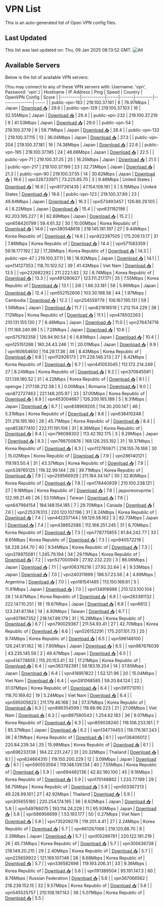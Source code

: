 # VPN List

This is an auto-generated list of Open VPN config files.

## Last Updated

This list was last updated on: Thu, 09 Jan 2025 08:13:52 GMT.
![Alt](https://repobeats.axiom.co/api/embed/186b98318ef1479477931607c1ad7d823f12451f.svg "Repobeats analytics image")

## Available Servers

Below is the list of available VPN servers:

(You may connect to any of these VPN servers with: Username: 'vpn', Password: 'vpn'.)
| Hostname | IP Address | Ping | Speed | Country | OpenVPN Config | Score |
|----------|------------|------|-------|---------|----------------| ----- |
| public-vpn-183 | 219.100.37.161 | 8 | 76.97Mbps | Japan | [Download 📥](./configs/server_0_JP.ovpn) | 29.6 |
| public-vpn-129 | 219.100.37.103 | 16 | 32.55Mbps | Japan | [Download 📥](./configs/server_1_JP.ovpn) | 29.4 |
| public-vpn-232 | 219.100.37.219 | 9 | 41.53Mbps | Japan | [Download 📥](./configs/server_2_JP.ovpn) | 29.0 |
| public-vpn-54 | 219.100.37.19 | 9 | 59.71Mbps | Japan | [Download 📥](./configs/server_3_JP.ovpn) | 28.4 |
| public-vpn-132 | 219.100.37.115 | 13 | 36.04Mbps | Japan | [Download 📥](./configs/server_4_JP.ovpn) | 27.3 |
| public-vpn-204 | 219.100.37.181 | 16 | 74.38Mbps | Japan | [Download 📥](./configs/server_5_JP.ovpn) | 22.6 |
| public-vpn-195 | 219.100.37.195 | 24 | 48.66Mbps | Japan | [Download 📥](./configs/server_6_JP.ovpn) | 22.5 |
| public-vpn-71 | 219.100.37.25 | 25 | 16.25Mbps | Japan | [Download 📥](./configs/server_7_JP.ovpn) | 21.5 |
| public-vpn-217 | 219.100.37.199 | 23 | 32.73Mbps | Japan | [Download 📥](./configs/server_8_JP.ovpn) | 21.3 |
| public-vpn-90 | 219.100.37.55 | 14 | 30.62Mbps | Japan | [Download 📥](./configs/server_9_JP.ovpn) | 19.6 |
| vpn328733971 | 73.225.85.70 | 3 | 9.46Mbps | United States | [Download 📥](./configs/server_10_US.ovpn) | 18.9 |
| vpn817261435 | 47.154.109.161 | 5 | 5.19Mbps | United States | [Download 📥](./configs/server_11_US.ovpn) | 18.6 |
| public-vpn-123 | 219.100.37.89 | 23 | 49.84Mbps | Japan | [Download 📥](./configs/server_12_JP.ovpn) | 16.3 |
| vpn573493457 | 126.89.29.105 | 4 | 8.22Mbps | Japan | [Download 📥](./configs/server_13_JP.ovpn) | 15.4 |
| vpn631182196 | 92.203.195.227 | 8 | 62.89Mbps | Japan | [Download 📥](./configs/server_14_JP.ovpn) | 15.2 |
| vpn658420799 | 59.4.61.32 | 30 | 10.00Mbps | Korea Republic of | [Download 📥](./configs/server_15_KR.ovpn) | 14.6 |
| vpn380548616 | 218.145.181.197 | 27 | 9.44Mbps | Korea Republic of | [Download 📥](./configs/server_16_KR.ovpn) | 14.6 |
| vpn922387505 | 175.209.13.17 | 31 | 7.86Mbps | Korea Republic of | [Download 📥](./configs/server_17_KR.ovpn) | 14.4 |
| vpn571583359 | 59.16.177.192 | 32 | 17.26Mbps | Korea Republic of | [Download 📥](./configs/server_18_KR.ovpn) | 14.3 |
| public-vpn-47 | 219.100.37.11 | 18 | 18.92Mbps | Japan | [Download 📥](./configs/server_19_JP.ovpn) | 14.1 |
| vpn114127353 | 118.70.102.52 | 39 | 41.43Mbps | Viet Nam | [Download 📥](./configs/server_20_VN.ovpn) | 13.5 |
| vpn232682292 | 211.222.1.62 | 32 | 6.74Mbps | Korea Republic of | [Download 📥](./configs/server_21_KR.ovpn) | 13.3 |
| vpn491280627 | 123.111.217.171 | 35 | 7.55Mbps | Korea Republic of | [Download 📥](./configs/server_22_KR.ovpn) | 13.1 |
| 2i6 | 1.66.33.181 | 58 | 5.96Mbps | Japan | [Download 📥](./configs/server_23_JP.ovpn) | 12.4 |
| vpn552152606 | 103.30.198.56 | 44 | 1.97Mbps | Cambodia | [Download 📥](./configs/server_24_KH.ovpn) | 12.2 |
| vpn254559779 | 106.167.195.131 | 59 | 1.56Mbps | Japan | [Download 📥](./configs/server_25_JP.ovpn) | 11.7 |
| vpn821618519 | 1.212.154.229 | 38 | 7.12Mbps | Korea Republic of | [Download 📥](./configs/server_26_KR.ovpn) | 11.1 |
| vpn478502263 | 210.131.155.130 | 7 | 8.48Mbps | Japan | [Download 📥](./configs/server_27_JP.ovpn) | 11.0 |
| vpn276474716 | 111.168.240.99 | 5 | 7.28Mbps | Japan | [Download 📥](./configs/server_28_JP.ovpn) | 10.6 |
| vpn575792358 | 126.94.90.54 | 6 | 8.81Mbps | Japan | [Download 📥](./configs/server_29_JP.ovpn) | 10.4 |
| vpn125151288 | 180.24.43.246 | 11 | 20.01Mbps | Japan | [Download 📥](./configs/server_30_JP.ovpn) | 9.9 |
| vpn160654650 | 114.29.17.36 | 48 | 8.43Mbps | Korea Republic of | [Download 📥](./configs/server_31_KR.ovpn) | 9.8 |
| vpn112926173 | 211.228.146.213 | 27 | 8.42Mbps | Korea Republic of | [Download 📥](./configs/server_32_KR.ovpn) | 9.7 |
| vpn441053045 | 112.172.214.249 | 27 | 8.24Mbps | Korea Republic of | [Download 📥](./configs/server_33_KR.ovpn) | 9.2 |
| vpn370645581 | 121.139.180.52 | 31 | 4.22Mbps | Korea Republic of | [Download 📥](./configs/server_34_KR.ovpn) | 9.1 |
| opengw | 217.138.212.58 | 5 | 0.00Mbps | Romania | [Download 📥](./configs/server_35_RO.ovpn) | 9.0 |
| vpn872727463 | 221.148.205.97 | 33 | 37.00Mbps | Korea Republic of | [Download 📥](./configs/server_36_KR.ovpn) | 8.9 |
| vpn453004687 | 126.200.165.189 | 5 | 8.31Mbps | Japan | [Download 📥](./configs/server_37_JP.ovpn) | 8.7 |
| vpn838969205 | 114.30.200.147 | 46 | 5.31Mbps | Korea Republic of | [Download 📥](./configs/server_38_KR.ovpn) | 8.6 |
| vpn638410248 | 211.216.195.160 | 26 | 45.71Mbps | Korea Republic of | [Download 📥](./configs/server_39_KR.ovpn) | 8.4 |
| vpn853877410 | 222.111.191.106 | 31 | 8.36Mbps | Korea Republic of | [Download 📥](./configs/server_40_KR.ovpn) | 8.4 |
| vpn796088302 | 113.42.192.175 | 3 | 9.29Mbps | Japan | [Download 📥](./configs/server_41_JP.ovpn) | 8.3 |
| vpn798700876 | 168.126.255.192 | 31 | 19.37Mbps | Korea Republic of | [Download 📥](./configs/server_42_KR.ovpn) | 8.3 |
| vpn112780671 | 218.155.76.168 | 30 | 15.02Mbps | Korea Republic of | [Download 📥](./configs/server_43_KR.ovpn) | 7.9 |
| vpn286140121 | 119.193.50.4 | 31 | 43.37Mbps | Korea Republic of | [Download 📥](./configs/server_44_KR.ovpn) | 7.9 |
| vpn539765125 | 118.32.99.144 | 28 | 39.71Mbps | Korea Republic of | [Download 📥](./configs/server_45_KR.ovpn) | 7.9 |
| vpn259566929 | 211.184.34.147 | 30 | 32.80Mbps | Korea Republic of | [Download 📥](./configs/server_46_KR.ovpn) | 7.8 |
| vpn178440939 | 210.100.238.121 | 27 | 9.18Mbps | Korea Republic of | [Download 📥](./configs/server_47_KR.ovpn) | 7.8 |
| jayporeonvpntw | 122.99.21.46 | 26 | 53.10Mbps | Taiwan | [Download 📥](./configs/server_48_TW.ovpn) | 7.6 |
| vpn647984154 | 184.148.154.185 | 7 | 29.70Mbps | Canada | [Download 📥](./configs/server_49_CA.ovpn) | 7.6 |
| vpn225376313 | 220.120.107.196 | 31 | 8.24Mbps | Korea Republic of | [Download 📥](./configs/server_50_KR.ovpn) | 7.4 |
| vpn442207144 | 59.129.58.162 | 3 | 82.73Mbps | Japan | [Download 📥](./configs/server_51_JP.ovpn) | 7.4 |
| vpn438652586 | 112.168.251.245 | 31 | 6.70Mbps | Korea Republic of | [Download 📥](./configs/server_52_KR.ovpn) | 7.3 |
| vpn778775855 | 61.84.242.77 | 33 | 8.65Mbps | Korea Republic of | [Download 📥](./configs/server_53_KR.ovpn) | 7.3 |
| vpn940572218 | 58.228.244.70 | 40 | 9.54Mbps | Korea Republic of | [Download 📥](./configs/server_54_KR.ovpn) | 7.3 |
| vpn378975081 | 1.245.79.194 | 34 | 29.11Mbps | Korea Republic of | [Download 📥](./configs/server_55_KR.ovpn) | 7.2 |
| vpn527000949 | 27.92.232.220 | 3 | 86.06Mbps | Japan | [Download 📥](./configs/server_56_JP.ovpn) | 7.1 |
| vpn106376216 | 27.92.32.64 | 4 | 9.33Mbps | Japan | [Download 📥](./configs/server_57_JP.ovpn) | 7.0 |
| vpn240311699 | 186.57.23.56 | 4 | 4.69Mbps | Argentina | [Download 📥](./configs/server_58_AR.ovpn) | 7.0 |
| vpn181541485 | 113.150.169.61 | 5 | 11.91Mbps | Japan | [Download 📥](./configs/server_59_JP.ovpn) | 7.0 |
| vpn134916986 | 210.123.100.104 | 28 | 14.67Mbps | Korea Republic of | [Download 📥](./configs/server_60_KR.ovpn) | 6.8 |
| vpn283381132 | 222.147.10.251 | 18 | 19.67Mbps | Japan | [Download 📥](./configs/server_61_JP.ovpn) | 6.8 |
| vpn6812 | 123.241.87.164 | 14 | 4.90Mbps | Taiwan | [Download 📥](./configs/server_62_TW.ovpn) | 6.7 |
| vpn407867352 | 218.147.89.179 | 31 | 15.28Mbps | Korea Republic of | [Download 📥](./configs/server_63_KR.ovpn) | 6.7 |
| vpn790029367 | 211.54.93.41 | 27 | 42.70Mbps | Korea Republic of | [Download 📥](./configs/server_64_KR.ovpn) | 6.6 |
| vpn526152291 | 175.207.101.73 | 25 | 9.74Mbps | Korea Republic of | [Download 📥](./configs/server_65_KR.ovpn) | 6.5 |
| vpn596148100 | 126.241.91.162 | 16 | 7.90Mbps | Japan | [Download 📥](./configs/server_66_JP.ovpn) | 6.5 |
| vpn987676036 | 43.235.145.59 | 2 | 49.47Mbps | Japan | [Download 📥](./configs/server_67_JP.ovpn) | 6.5 |
| vpn414774855 | 115.20.153.41 | 32 | 17.21Mbps | Korea Republic of | [Download 📥](./configs/server_68_KR.ovpn) | 6.4 |
| vpn363782391 | 58.183.19.204 | 14 | 37.85Mbps | Japan | [Download 📥](./configs/server_69_JP.ovpn) | 6.4 |
| vpn418951822 | 1.52.121.96 | 20 | 15.04Mbps | Viet Nam | [Download 📥](./configs/server_70_VN.ovpn) | 6.4 |
| vpn281068585 | 59.20.84.124 | 22 | 31.07Mbps | Korea Republic of | [Download 📥](./configs/server_71_KR.ovpn) | 6.4 |
| vpn391171010 | 118.70.169.62 | 19 | 5.24Mbps | Viet Nam | [Download 📥](./configs/server_72_VN.ovpn) | 6.4 |
| vpn595005623 | 211.179.46.168 | 34 | 37.37Mbps | Korea Republic of | [Download 📥](./configs/server_73_KR.ovpn) | 6.3 |
| vpn896354599 | 118.68.96.223 | 21 | 27.06Mbps | Viet Nam | [Download 📥](./configs/server_74_VN.ovpn) | 6.3 |
| vpn897580543 | 1.254.62.183 | 36 | 9.07Mbps | Korea Republic of | [Download 📥](./configs/server_75_KR.ovpn) | 6.3 |
| vpn859038240 | 118.106.233.161 | 7 | 85.37Mbps | Japan | [Download 📥](./configs/server_76_JP.ovpn) | 6.2 |
| vpn134774453 | 118.176.187.243 | 36 | 8.11Mbps | Korea Republic of | [Download 📥](./configs/server_77_KR.ovpn) | 6.1 |
| vpn136406012 | 220.84.239.34 | 25 | 15.98Mbps | Korea Republic of | [Download 📥](./configs/server_78_KR.ovpn) | 6.1 |
| vpn696233138 | 184.22.231.247 | 31 | 20.32Mbps | Thailand | [Download 📥](./configs/server_79_TH.ovpn) | 6.1 |
| vpn624664310 | 119.150.200.229 | 12 | 3.09Mbps | Japan | [Download 📥](./configs/server_80_JP.ovpn) | 6.1 |
| vpn590553594 | 119.148.139.134 | 40 | 7.55Mbps | Korea Republic of | [Download 📥](./configs/server_81_KR.ovpn) | 5.9 |
| vpn694482136 | 42.82.180.100 | 45 | 9.16Mbps | Korea Republic of | [Download 📥](./configs/server_82_KR.ovpn) | 5.9 |
| vpn170148862 | 1.233.77.199 | 29 | 58.75Mbps | Korea Republic of | [Download 📥](./configs/server_83_KR.ovpn) | 5.9 |
| vpn503367213 | 49.228.99.161 | 27 | 42.92Mbps | Thailand | [Download 📥](./configs/server_84_TH.ovpn) | 5.9 |
| vpn305655180 | 220.254.174.195 | 36 | 6.62Mbps | Japan | [Download 📥](./configs/server_85_JP.ovpn) | 5.8 |
| vpn549766075 | 193.114.24.229 | 11 | 95.93Mbps | Japan | [Download 📥](./configs/server_86_JP.ovpn) | 5.8 |
| vpn586956699 | 1.53.193.177 | 50 | 0.27Mbps | Viet Nam | [Download 📥](./configs/server_87_VN.ovpn) | 5.8 |
| vpn735209276 | 119.201.4.41 | 27 | 2.24Mbps | Korea Republic of | [Download 📥](./configs/server_88_KR.ovpn) | 5.7 |
| vpn661267066 | 219.120.88.70 | 8 | 2.39Mbps | Japan | [Download 📥](./configs/server_89_JP.ovpn) | 5.7 |
| vpn105288791 | 220.122.181.219 | 26 | 45.73Mbps | Korea Republic of | [Download 📥](./configs/server_90_KR.ovpn) | 5.7 |
| vpn305636738 | 218.149.20.215 | 29 | 2.40Mbps | Korea Republic of | [Download 📥](./configs/server_91_KR.ovpn) | 5.7 |
| vpn225659922 | 121.169.107.148 | 28 | 8.68Mbps | Korea Republic of | [Download 📥](./configs/server_92_KR.ovpn) | 5.7 |
| vpn336582698 | 119.193.206.31 | 33 | 9.36Mbps | Korea Republic of | [Download 📥](./configs/server_93_KR.ovpn) | 5.6 |
| vpn191389504 | 95.191.147.3 | 60 | 8.76Mbps | Russian Federation | [Download 📥](./configs/server_94_RU.ovpn) | 5.6 |
| vpn367066562 | 218.239.152.15 | 32 | 9.57Mbps | Korea Republic of | [Download 📥](./configs/server_95_KR.ovpn) | 5.6 |
| vpn545525757 | 210.108.197.143 | 36 | 5.07Mbps | Korea Republic of | [Download 📥](./configs/server_96_KR.ovpn) | 5.5 |
